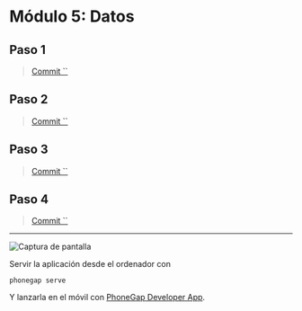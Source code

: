 # Módulo 5: Datos

## Paso 1

> [Commit ``](https://github.com/pacoqueen/ejercicios_phonegap/tree/)


## Paso 2

> [Commit ``](https://github.com/pacoqueen/ejercicios_phonegap/tree/)


## Paso 3

> [Commit ``](https://github.com/pacoqueen/ejercicios_phonegap/tree/)


## Paso 4

> [Commit ``](https://github.com/pacoqueen/ejercicios_phonegap/tree/)



---

![Captura de pantalla](www/img/.png)

Servir la aplicación desde el ordenador con
```
phonegap serve
```
Y lanzarla en el móvil con [PhoneGap Developer App](http://docs.phonegap.com/getting-started/2-install-mobile-app/).
